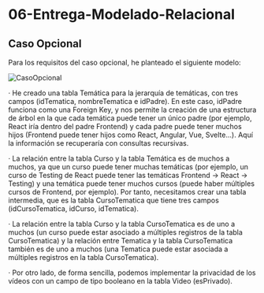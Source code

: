 # 06-Entrega-Modelado-Relacional

## Caso Opcional

Para los requisitos del caso opcional, he planteado el siguiente modelo:

![CasoOpcional](./content/ModeladoRelacional.jpg)

· He creado una tabla Temática para la jerarquía de temáticas, con tres campos (idTematica, nombreTematica e idPadre). En este caso, idPadre funciona como una Foreign Key, y nos permite la creación de una estructura de árbol en la que cada temática puede tener un único padre (por ejemplo, React iría dentro del padre Frontend) y cada padre puede tener muchos hijos (Frontend puede tener hijos como React, Angular, Vue, Svelte...). Aquí la información se recuperaría con consultas recursivas.

· La relación entre la tabla Curso y la tabla Temática es de muchos a muchos, ya que un curso puede tener muchas temáticas (por ejemplo, un curso de Testing de React puede tener las temáticas Frontend -> React -> Testing) y una temática puede tener muchos cursos (puede haber múltiples cursos de Frontend, por ejemplo). Por tanto, necesitamos crear una tabla intermedia, que es la tabla CursoTematica que tiene tres campos (idCursoTematica, idCurso, idTematica). 

· La relación entre la tabla Curso y la tabla CursoTematica es de uno a muchos (un curso puede estar asociado a múltiples registros de la tabla CursoTematica) y la relación entre Tematica y la tabla CursoTematica también es de uno a muchos (una Tematica puede estar asociada a múltiples registros en la tabla CursoTematica).

· Por otro lado, de forma sencilla, podemos implementar la privacidad de los vídeos con un campo de tipo booleano en la tabla Video (esPrivado). 